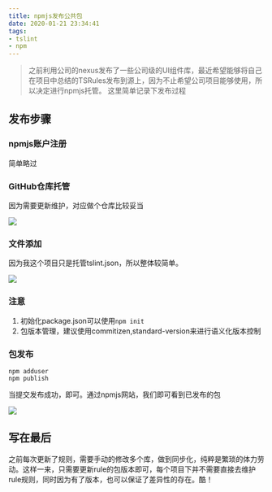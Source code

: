 ```yaml
---
title: npmjs发布公共包
date: 2020-01-21 23:34:41
tags:
- tslint
- npm
---
```

>  之前利用公司的nexus发布了一些公司级的UI组件库，最近希望能够将自己在项目中总结的TSRules发布到源上，因为不止希望公司项目能够使用，所以决定进行npmjs托管。
> 这里简单记录下发布过程

## 发布步骤

### npmjs账户注册
简单略过

### GitHub仓库托管
因为需要更新维护，对应做个仓库比较妥当

![](https://i.imgur.com/dK7Pk6W.png)

### 文件添加

因为我这个项目只是托管tslint.json，所以整体较简单。

![](https://i.imgur.com/NK8WsWX.png)


### 注意
1. 初始化package.json可以使用`npm init`
2. 包版本管理，建议使用commitizen,standard-version来进行语义化版本控制

### 包发布

```
npm adduser
npm publish
```
当提交发布成功，即可。通过npmjs网站，我们即可看到已发布的包

![](https://i.imgur.com/1ezHDc8.png)


## 写在最后
之前每次更新了规则，需要手动的修改多个库，做到同步化，纯粹是繁琐的体力劳动。这样一来，只需要更新rule的包版本即可，每个项目下并不需要直接去维护rule规则，同时因为有了版本，也可以保证了差异性的存在。酷！
